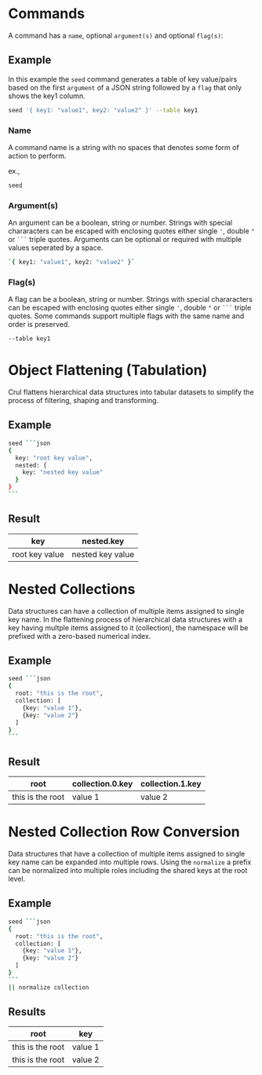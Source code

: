 # Commands

A command has a `name`, optional `argument(s)` and optional `flag(s)`:

## Example

In this example the `seed` command generates a table of key value/pairs based on the first `argument` of a JSON string followed by a `flag` that only shows the key1 column.

```bash
seed '{ key1: "value1", key2: "value2" }' --table key1
```

### Name

A command name is a string with no spaces that denotes some form of action to perform.

ex.,
```bash
seed
```

### Argument(s)

An argument can be a boolean, string or number. Strings with special chararacters can be escaped with enclosing quotes either single `'`, double `"` or <code>\`\`\`</code> triple quotes. Arguments can be optional or required with multiple values seperated by a space.

```bash
`{ key1: "value1", key2: "value2" }`
```

### Flag(s)

A flag can be a boolean, string or number. Strings with special chararacters can be escaped with enclosing quotes either single `'`, double `"` or <code>\`\`\`</code> triple quotes.  Some commands support multiple flags with the same name and order is preserved.
```bash
--table key1
```

# Object Flattening (Tabulation)

Crul flattens hierarchical data structures into tabular datasets to simplify the process of filtering, shaping and transforming.

## Example

````bash
seed ```json
{
  key: "root key value",
  nested: {
    key: "nested key value" 
  }
}
```
````

## Result

| key    | nested.key |
| -------- | ------- |
| root key value  | nested key value |


# Nested Collections 

Data structures can have a collection of multiple items assigned to single key name. In the flattening process of hierarchical data structures with a key having multple items assigned to it (collection), the namespace will be prefixed with a zero-based numerical index. 

## Example 

````bash
seed ```json
{
  root: "this is the root",
  collection: [
    {key: "value 1"},
    {key: "value 2"}
  ]
}
```
````

## Result

| root    | collection.0.key | collection.1.key |
| -------- | ------- | ------- |
| this is the root | value 1 | value 2 |

# Nested Collection Row Conversion

Data structures that have a collection of multiple items assigned to single key name can be expanded into multiple rows. Using the `normalize` a prefix can be normalized into multiple roles including the shared keys at the root level.  

## Example

````bash
seed ```json
{
  root: "this is the root",
  collection: [
    {key: "value 1"},
    {key: "value 2"}
  ]
}
```
|| normalize collection
````

## Results

| root    | key | 
| -------- | ------- | 
| this is the root | value 1 | 
| this is the root | value 2 | 
